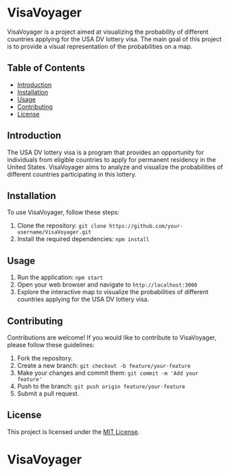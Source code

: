 # VisaVoyager

VisaVoyager is a project aimed at visualizing the probability of different countries applying for the USA DV lottery visa. The main goal of this project is to provide a visual representation of the probabilities on a map.

## Table of Contents
- [Introduction](#introduction)
- [Installation](#installation)
- [Usage](#usage)
- [Contributing](#contributing)
- [License](#license)

## Introduction
The USA DV lottery visa is a program that provides an opportunity for individuals from eligible countries to apply for permanent residency in the United States. VisaVoyager aims to analyze and visualize the probabilities of different countries participating in this lottery.

## Installation
To use VisaVoyager, follow these steps:
1. Clone the repository: `git clone https://github.com/your-username/VisaVoyager.git`
2. Install the required dependencies: `npm install`

## Usage
1. Run the application: `npm start`
2. Open your web browser and navigate to `http://localhost:3000`
3. Explore the interactive map to visualize the probabilities of different countries applying for the USA DV lottery visa.

## Contributing
Contributions are welcome! If you would like to contribute to VisaVoyager, please follow these guidelines:
1. Fork the repository.
2. Create a new branch: `git checkout -b feature/your-feature`
3. Make your changes and commit them: `git commit -m 'Add your feature'`
4. Push to the branch: `git push origin feature/your-feature`
5. Submit a pull request.

## License
This project is licensed under the [MIT License](LICENSE).
# VisaVoyager
